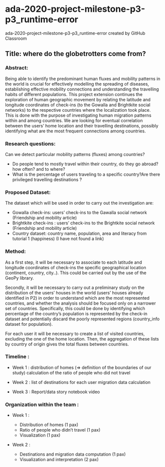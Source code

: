 # ada-2020-project-milestone-p3-p3_runtime-error
ada-2020-project-milestone-p3-p3_runtime-error created by GitHub Classroom

## Title: where do the globetrotters come from?
 
### Abstract:

Being able to identify the predominant human fluxes and mobility patterns in the world is crucial for effectively modelling the spreading of diseases, establishing effective mobility connections and understanding the travelling habits of different populations. This project extension continues the exploration of human geographic movement by relating the latitude and longitude coordinates of check-ins (to the Gowalla and Brightkite social networks) to the respective countries where the localization took place. This is done with the purpose of investigating human migration patterns within and among countries. We are looking for eventual correlation between the users’ home location and their travelling destinations, possibly identifying what are the most frequent connections among countries.  
 
### Research questions: 
Can we detect particular mobility patterns (fluxes) among countries?
-    Do people tend to mostly travel within their country, do they go abroad? how often? and to where? 
-    What is the percentage of users traveling to a specific country?Are there privileged travelling destinations ?

### Proposed Dataset:
The dataset which will be used in order to carry out the investigation are: 
-    Gowalla check-ins: users’ check-ins to the Gawalla social network (Friendship and mobility article) 
-    Brightkite check-ins : users’ check-ins to the Brightkite social network (Friendship and mobility article) 
-    Country dataset: country name, population, area and literacy from tutorial 1 (happiness) (I have not found a link)
 
### Method:
As a first step, it will be necessary to associate to each latitude and longitude coordinates of check-ins the specific geographical location (continent, country, city..). This could be carried out by the use of the GeoPy library. 

Secondly, it will be necessary to carry out a preliminary  study on the distribution of the users’ houses in the world (users’ houses already identified in P2) in order to understand which are the most represented countries, and whether the analysis should be focused only on a narrower set of countries. Specifically, this could be done by identifying which percentage of the country’s population is represented by the check-in dataset and potentially discard the poorly represented regions (country_info dataset for population). 
 
For each user it will be necessary to create a list of visited countries, excluding the one of the home location. 
Then, the aggregation of these lists by country of origin gives the total fluxes between countries.

### Timeline :

-    Week 1 :
distribution of homes (=> definition of the boundaries of our study)
calculation of the ratio of people who did not travel

-    Week 2 :
list of destinations for each user
migration data calculation 

-    Week 3 : 
Report/data story
notebook 
video 

### Organization within the team :

-    Week 1 :

     -    Distribution of homes (1 pax)
     -    Ratio of people who didn’t travel (1 pax)
     -    Visualization (1 pax)

-    Week 2 :
     -    Destinations and migration data computation (1 pax)
     -    Visualization and interpretation (2 pax)
